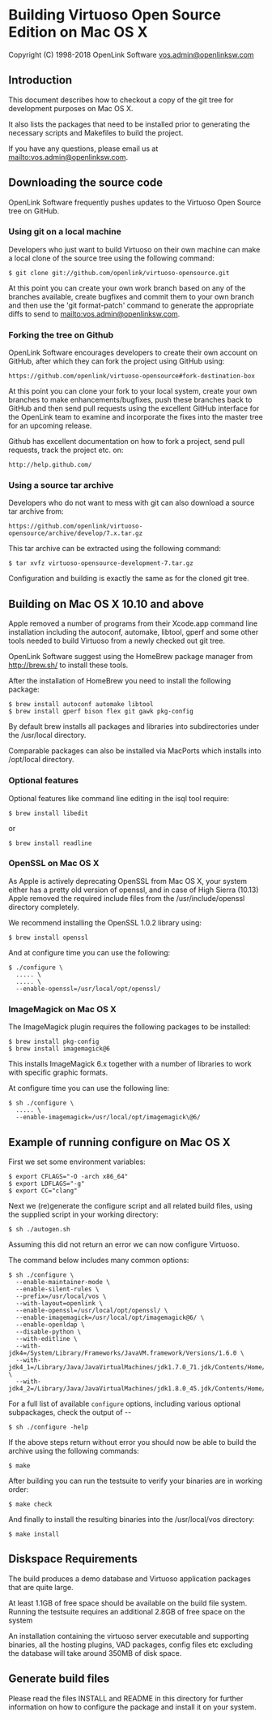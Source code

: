 # Building Virtuoso Open Source Edition on Mac OS X
Copyright (C) 1998-2018 OpenLink Software <vos.admin@openlinksw.com>


## Introduction
This document describes how to checkout a copy of the git tree for development purposes on Mac OS X.

It also lists the packages that need to be installed prior to generating the necessary scripts and
Makefiles to build the project.

If you have any questions, please email us at <mailto:vos.admin@openlinksw.com>.


## Downloading the source code
OpenLink Software frequently pushes updates to the Virtuoso Open Source tree on GitHub.

### Using git on a local machine
Developers who just want to build Virtuoso on their own machine can make a local clone of the source
tree using the following command:

    $ git clone git://github.com/openlink/virtuoso-opensource.git

At this point you can create your own work branch based on any of the branches available, create
bugfixes and commit them to your own branch and then use the 'git format-patch' command to generate
the appropriate diffs to send to <mailto:vos.admin@openlinksw.com>.

### Forking the tree on Github
OpenLink Software encourages developers to create their own account on GitHub, after which they can
fork the project using GitHub using:

    https://github.com/openlink/virtuoso-opensource#fork-destination-box

At this point you can clone your fork to your local system, create your own branches to make
enhancements/bugfixes, push these branches back to GitHub and then send pull requests using the
excellent GitHub interface for the OpenLink team to examine and incorporate the fixes into the
master tree for an upcoming release.

Github has excellent documentation on how to fork a project, send pull requests, track the project
etc. on:

    http://help.github.com/

### Using a source tar archive
Developers who do not want to mess with git can also download a source tar archive from:

    https://github.com/openlink/virtuoso-opensource/archive/develop/7.x.tar.gz

This tar archive can be extracted using the following command:

    $ tar xvfz virtuoso-opensource-development-7.tar.gz

Configuration and building is exactly the same as for the cloned git tree.


## Building on Mac OS X 10.10 and above
Apple removed a number of programs from their Xcode.app command line installation including the
autoconf, automake, libtool, gperf and some other tools needed to build Virtuoso from a newly
checked out git tree.

OpenLink Software suggest using the HomeBrew package manager from http://brew.sh/ to install these
tools.

After the installation of HomeBrew you need to install the following package:

    $ brew install autoconf automake libtool
    $ brew install gperf bison flex git gawk pkg-config

By default brew installs all packages and libraries into subdirectories under the /usr/local
directory.

Comparable packages can also be installed via MacPorts which installs into /opt/local directory.


### Optional features
Optional features like command line editing in the isql tool require:

    $ brew install libedit

or

    $ brew install readline

### OpenSSL on Mac OS X
As Apple is actively deprecating OpenSSL from Mac OS X, your system either has a pretty old version
of openssl, and in case of High Sierra (10.13) Apple removed the required include files from the
/usr/include/openssl directory completely.

We recommend installing the OpenSSL 1.0.2 library using:

    $ brew install openssl

And at configure time you can use the following:

    $ ./configure \
      ..... \
      ..... \
      --enable-openssl=/usr/local/opt/openssl/


### ImageMagick on Mac OS X
The ImageMagick plugin requires the following packages to be installed:

    $ brew install pkg-config
    $ brew install imagemagick@6

This installs ImageMagick 6.x together with a number of libraries to work with specific graphic formats.

At configure time you can use the following line:

    $ sh ./configure \
      ..... \
      --enable-imagemagick=/usr/local/opt/imagemagick\@6/


## Example of running configure on Mac OS X
First we set some environment variables:

    $ export CFLAGS="-O -arch x86_64"
    $ export LDFLAGS="-g"
    $ export CC="clang"

Next we (re)generate the configure script and all related build files, using the supplied script in
your working directory:

    $ sh ./autogen.sh

Assuming this did not return an error we can now configure Virtuoso.  

The command below includes many common options:

    $ sh ./configure \
      --enable-maintainer-mode \
      --enable-silent-rules \
      --prefix=/usr/local/vos \
      --with-layout=openlink \
      --enable-openssl=/usr/local/opt/openssl/ \
      --enable-imagemagick=/usr/local/opt/imagemagick@6/ \
      --enable-openldap \
      --disable-python \
      --with-editline \
      --with-jdk4=/System/Library/Frameworks/JavaVM.framework/Versions/1.6.0 \
      --with-jdk4_1=/Library/Java/JavaVirtualMachines/jdk1.7.0_71.jdk/Contents/Home/ \
      --with-jdk4_2=/Library/Java/JavaVirtualMachines/jdk1.8.0_45.jdk/Contents/Home/

For a full list of available `configure` options, including various optional subpackages, check the output of --

    $ sh ./configure -help

If the above steps return without error you should now be able to build the archive using the following commands:

    $ make

After building you can run the testsuite to verify your binaries are in working order:

    $ make check

And finally to install the resulting binaries into the /usr/local/vos directory:

    $ make install



## Diskspace Requirements
The build produces a demo database and Virtuoso application packages that are quite large.

At least 1.1GB of free space should be available on the build file system. Running the testsuite
requires an additional 2.8GB of free space on the system

An installation containing the virtuoso server executable and supporting binaries, all the hosting
plugins, VAD packages, config files etc excluding the database will take around 350MB of disk space.


## Generate build files

Please read the files INSTALL and README in this directory for further
information on how to configure the package and install it on your system.
